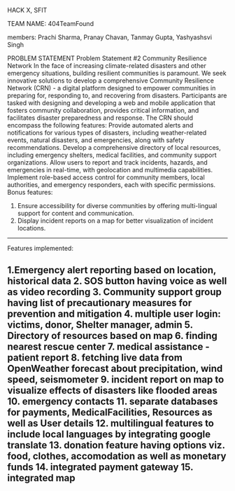 HACK X, SFIT

TEAM NAME: 404TeamFound

members: Prachi Sharma, Pranay Chavan, Tanmay Gupta, Yashyashsvi Singh

PROBLEM STATEMENT
Problem Statement #2
Community Resilience Network
In the face of increasing climate-related disasters and other
emergency situations, building resilient communities is paramount.
We seek innovative solutions to develop a comprehensive
Community Resilience Network (CRN) - a digital platform designed
to empower communities in preparing for, responding to, and
recovering from disasters. Participants are tasked with designing and
developing a web and mobile application that fosters community
collaboration, provides critical information, and facilitates disaster
preparedness and response. The CRN should encompass the
following features:
Provide automated alerts and notifications for various types of
disasters, including weather-related events, natural disasters, and
emergencies, along with safety recommendations.
Develop a comprehensive directory of local resources, including
emergency shelters, medical facilities, and community support
organizations.
Allow users to report and track incidents, hazards, and emergencies
in real-time, with geolocation and multimedia capabilities.
Implement role-based access control for community members,
local authorities, and emergency responders, each with specific
permissions.
Bonus features: 
1. Ensure accessibility for diverse communities by offering multi-lingual support for content and communication.
2. Display incident reports on a map for better visualization of incident locations.
-----------------------------------------------------------------------------------------------------------------

 Features implemented:

 1.Emergency alert reporting based on location, historical data
 2. SOS button having voice as well as video recording
 3. Community support group having list of precautionary measures for prevention and mitigation
 4. multiple user login: victims, donor, Shelter manager, admin
 5. Directory of resources based on map
 6. finding nearest rescue center
 7. medical assistance - patient report
 8. fetching live data from OpenWeather forecast about precipitation, wind speed, seismometer
 9. incident report on map to visualize effects of disasters like flooded areas
 10. emergency contacts 
 11. separate databases for payments, MedicalFacilities, Resources as well as User details
 12. multilingual features to include local languages by integrating google translate
 13. donation feature having options viz. food, clothes, accomodation as well as monetary funds
 14. integrated payment gateway
 15. integrated map
-----------------------------------------------------------------------------------------------------------------













